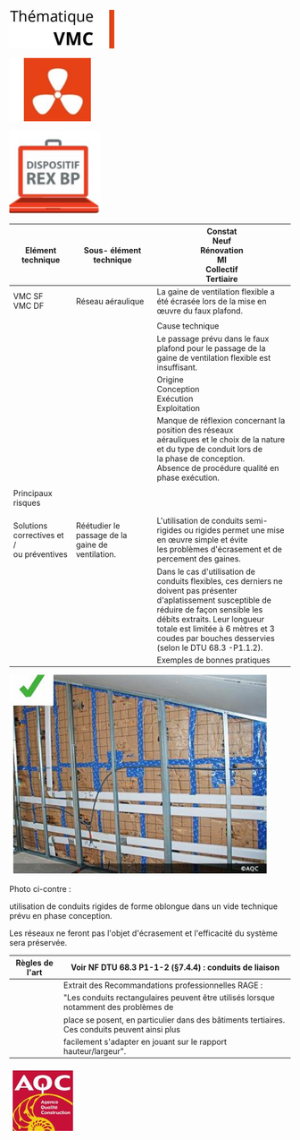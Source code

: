 ![](<images/VMC simple et double flux - réseau aéraulique - Bonne pratique/_page_0_Picture_0.jpeg>)

![](<images/VMC simple et double flux - réseau aéraulique - Bonne pratique/_page_0_Picture_1.jpeg>)

![](<images/VMC simple et double flux - réseau aéraulique - Bonne pratique/_page_0_Picture_2.jpeg>)

| Elément technique                            | Sous- élément<br>technique                       | Constat<br>Neuf<br>Rénovation<br>MI<br>Collectif<br>Tertiaire                                                                                                                                                                                                                          |
|----------------------------------------------|--------------------------------------------------|----------------------------------------------------------------------------------------------------------------------------------------------------------------------------------------------------------------------------------------------------------------------------------------|
| VMC SF<br>VMC DF                             | Réseau aéraulique                                | La gaine de ventilation flexible a été écrasée lors de la mise en<br>œuvre du faux plafond.                                                                                                                                                                                            |
|                                              |                                                  |                                                                                                                                                                                                                                                                                        |
|                                              |                                                  | Cause technique                                                                                                                                                                                                                                                                        |
|                                              |                                                  | Le passage prévu dans le faux plafond pour le passage de la<br>gaine de ventilation flexible est insuffisant.                                                                                                                                                                          |
|                                              |                                                  | Origine<br>Conception<br>Exécution<br>Exploitation                                                                                                                                                                                                                                     |
|                                              |                                                  | Manque de réflexion concernant la position des réseaux<br>aérauliques et le choix de la nature et du type de conduit lors de<br>la phase de conception.<br>Absence de procédure qualité en phase exécution.                                                                            |
|                                              |                                                  |                                                                                                                                                                                                                                                                                        |
| Principaux risques                           |                                                  |                                                                                                                                                                                                                                                                                        |
|                                              |                                                  |                                                                                                                                                                                                                                                                                        |
|                                              |                                                  |                                                                                                                                                                                                                                                                                        |
| Solutions correctives et /<br>ou préventives | Réétudier le passage de la gaine de ventilation. | L'utilisation de conduits semi-rigides ou rigides permet une mise en œuvre simple et évite<br>les problèmes d'écrasement et de percement des gaines.                                                                                                                                   |
|                                              |                                                  | Dans le cas d'utilisation de conduits flexibles, ces derniers ne doivent pas présenter<br>d'aplatissement susceptible de réduire de façon sensible les débits extraits. Leur longueur<br>totale est limitée à 6 mètres et 3 coudes par bouches desservies (selon le DTU 68.3 -P1.1.2). |
|                                              |                                                  | Exemples de bonnes pratiques                                                                                                                                                                                                                                                           |

![](<images/VMC simple et double flux - réseau aéraulique - Bonne pratique/_page_0_Picture_4.jpeg>)

Photo ci-contre :

utilisation de conduits rigides de forme oblongue dans un vide technique prévu en phase conception.

Les réseaux ne feront pas l'objet d'écrasement et l'efficacité du système sera préservée.

| Règles de l'art | Voir NF DTU 68.3 P1-1-2 (§7.4.4) : conduits de liaison                                         |
|-----------------|------------------------------------------------------------------------------------------------|
|                 | Extrait des Recommandations professionnelles RAGE :                                            |
|                 | "Les conduits rectangulaires peuvent être utilisés lorsque notamment des problèmes de          |
|                 | place se posent, en particulier dans des bâtiments tertiaires. Ces conduits peuvent ainsi plus |
|                 | facilement s'adapter en jouant sur le rapport hauteur/largeur".                                |

![](<images/VMC simple et double flux - réseau aéraulique - Bonne pratique/_page_0_Picture_10.jpeg>)